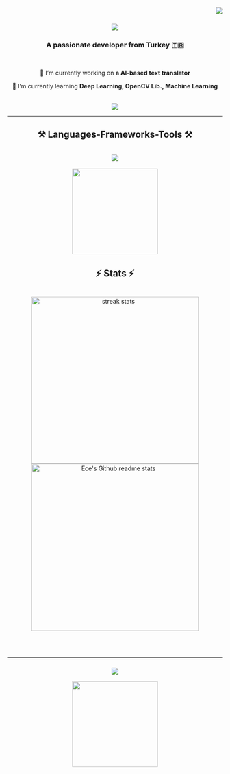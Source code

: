 <img align="right" src="https://visitor-badge.laobi.icu/badge?page_id=ecetsn.ecetsn" />

<h1 align="center" >
    <img src="https://readme-typing-svg.herokuapp.com/?font=Righteous&size=35&center=true&vCenter=true&width=500&height=70&duration=4000&lines=Hi+There!+👋;+I'm+Ece+Tosun!;" />
</h1>

<h3 align="center">A passionate developer from Turkey 🇹🇷</h3>

<br/>

<div align="center">
 
 🔭 I’m currently working on **a AI-based text translator**
 
 🌱 I’m currently learning **Deep Learning, OpenCV Lib., Machine Learning**
 
 </div>
<br/>
<div align="center"> 
  <a href="https://www.linkedin.com/in/ece-tosun-466982235/" target="_blank">
    <img src="https://img.shields.io/badge/LinkedIn-0077B5?style=for-the-badge&logo=linkedin&logoColor=white" target="_blank" />
  </a>
  </a>
</div>

 <hr/>
 
<h2 align="center">⚒️ Languages-Frameworks-Tools ⚒️</h2>
<br/>
<div align="center">
    <img src="https://skillicons.dev/icons?i=github,python,cpp,c,java&theme=light" /><br>
</div>

<br/>

<div align="center"> 
<img src="https://github.com/ecetsn/ecetsn/assets/26511196/e3e7bc61-c8be-41b8-86dc-07369b9e2063" width="200" height="200">
</div>

<h2 align="center">⚡ Stats ⚡</h2>
<br>
<div align=center>
  <img width=390 src="https://streak-stats.demolab.com/?user=ecetsn&count_private=true&theme=react&border_radius=10" alt="streak stats"/>
  <img height="390" src="https://github-readme-stats.vercel.app/api?username=ecetsn&theme=react&border_radius=10&show_icons=true" alt="Ece's Github readme stats">
  <br/>
</div>

<br/><br/>
<hr/>

<h3 align="center">
    <img src="https://readme-typing-svg.herokuapp.com/?font=Righteous&size=25&center=true&vCenter=true&width=500&height=70&duration=4000&lines=Thanks+for+visiting!+✌️;+Shoot+me+a+message+on+Linkedin!;I'm+always+down+to+collab+:)">
</h3>

<div align="center"> 
<img src="https://github.com/ecetsn/ecetsn/assets/26511196/1e84f846-a871-4d8b-ba77-944d1db1fcc5" width="200" height="200">
</div>
